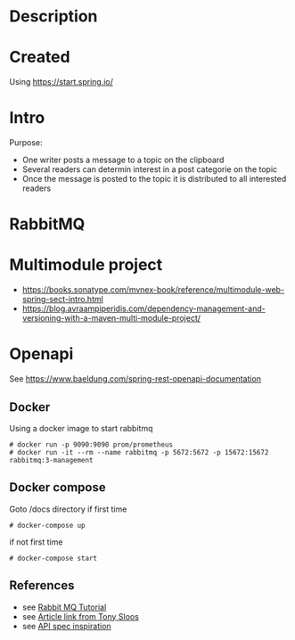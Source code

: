 # Description

# Created
Using https://start.spring.io/

# Intro

Purpose:
- One writer posts a message to a topic on the clipboard
- Several readers can determin interest in a post categorie on the topic
- Once the message is posted to the topic it is distributed to all interested readers

# RabbitMQ

# Multimodule project
- https://books.sonatype.com/mvnex-book/reference/multimodule-web-spring-sect-intro.html
- https://blog.avraampiperidis.com/dependency-management-and-versioning-with-a-maven-multi-module-project/

# Openapi
See https://www.baeldung.com/spring-rest-openapi-documentation

## Docker
Using a docker image to start rabbitmq
```shell
# docker run -p 9090:9090 prom/prometheus
# docker run -it --rm --name rabbitmq -p 5672:5672 -p 15672:15672 rabbitmq:3-management
```

## Docker compose
Goto <root>/docs directory if first time
```shell
# docker-compose up
```

if not first time
```shell
# docker-compose start
```

## References
- see [Rabbit MQ Tutorial](https://www.rabbitmq.com/tutorials/tutorial-three-java.html)
- see [Article link from Tony Sloos](http://itsystemengineer.blogspot.com/2018/02/java-ee-7-startup-singleton-rabbitmq.html)
- see [API spec inspiration](https://cloud.google.com/pubsub?hl=nl)
